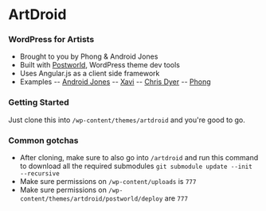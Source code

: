 # ArtDroid
### WordPress for Artists
- Brought to you by Phong & Android Jones
- Built with [Postworld](https://github.com/ansonphong/postworld), WordPress theme dev tools
- Uses Angular.js as a client side framework
- Examples
-- [Android Jones](https://androidjones.com)
-- [Xavi](https://xaviart.com)
-- [Chris Dyer](https://positivecreations.ca)
-- [Phong](https://phong.com)

### Getting Started
Just clone this into `/wp-content/themes/artdroid` and you're good to go.

### Common gotchas
- After cloning, make sure to also go into `/artdroid` and run this command to download all the required submodules `git submodule update --init --recursive`
- Make sure permissions on `/wp-content/uploads` is `777`
- Make sure permissions on `/wp-content/themes/artdroid/postworld/deploy` are `777`
